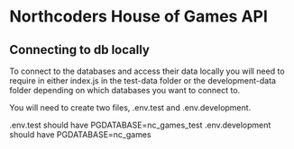 # Northcoders House of Games API

## Connecting to db locally

To connect to the databases and access their data locally you will need to require in either index.js in the test-data folder or the development-data folder depending on which databases you want to connect to.

You will need to create two files, .env.test and .env.development.

.env.test should have PGDATABASE=nc_games_test
.env.development should have PGDATABASE=nc_games
